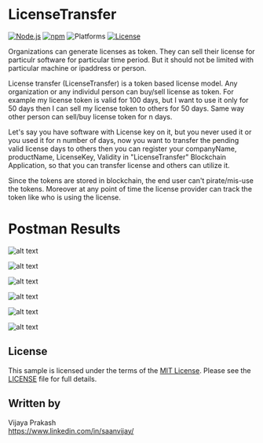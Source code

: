 # LicenseTransfer
[![Node.js](https://img.shields.io/badge/Node.js-8.9.4-blue.svg)](https://nodejs.org/)
[![npm](https://img.shields.io/badge/npm-5.6.0-blue.svg)](https://www.npmjs.com/)
![Platforms](https://img.shields.io/badge/platform-osx%20%7C%20linux-lightgray.svg)
[![License](http://img.shields.io/:license-mit-blue.svg)](http://opensource.org/licenses/MIT)

Organizations can generate licenses as token. They can sell their license for particulr software for particular time period. But it should not be limited with particular machine or ipaddress or person.

License transfer (LicenseTransfer) is a token based license model. Any organization or any individul person can buy/sell license as token. For example my license token is valid for 100 days, but I want to use it only for 50 days then I can sell my license token to others for 50 days. Same way other person can sell/buy license token for n days.

Let's say you have software with License key on it, but you never used it or you used it for n number of days, now you want to transfer the pending valid license days to others then you can register your companyName, productName, LicenseKey, Validity in "LicenseTransfer" Blockchain Application, so that you can transfer license and others can utilize it.

Since the tokens are stored in blockchain, the end user can't pirate/mis-use the tokens. Moreover at any point of time the license provider can track the token like who is using the license.

# Postman Results

![alt text](https://github.com/saanvijay/LicenseTransfer/blob/master/Images/Screenshot%202019-08-29%20at%209.55.19%20AM.png)

![alt text](https://github.com/saanvijay/LicenseTransfer/blob/master/Images/Screenshot%202019-08-29%20at%209.56.11%20AM.png)

![alt text](https://github.com/saanvijay/LicenseTransfer/blob/master/Images/Screenshot%202019-08-29%20at%209.57.18%20AM.png)

![alt text](https://github.com/saanvijay/LicenseTransfer/blob/master/Images/Screenshot%202019-08-29%20at%209.57.58%20AM.png)

![alt text](https://github.com/saanvijay/LicenseTransfer/blob/master/Images/Screenshot%202019-08-29%20at%209.58.54%20AM.png)

![alt text](https://github.com/saanvijay/LicenseTransfer/blob/master/Images/Screenshot%202019-08-29%20at%209.59.24%20AM.png)

## License

This sample is licensed under the terms of the [MIT License](http://opensource.org/licenses/MIT). Please see the [LICENSE](LICENSE) file for full details.


## Written by

Vijaya Prakash<br />
https://www.linkedin.com/in/saanvijay/<br />
